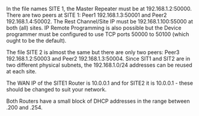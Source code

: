 In the file names SITE 1, the Master Repeater must be at 192.168.1.2:50000. There are two peers at SITE 1: Peer1 192.168.1.3:50001 and Peer2 192.168.1.4:50002.
The Rest Channel/Site IP must be 192.168.1.100:55000 at both (all) sites.
IP Remote Programming is also possible but the Device programmer must be configured to use TCP ports 50000 to 50100 (which ought to be the default).

The file SITE 2 is almost the same but there are only two peers: Peer3 192.168.1.2:50003 and Peer2 192.168.1.3:50004.
Since SIT1 and SIT2 are in two different physical subnets, the 192.168.1.0/24 addresses can be reused at each site.

The WAN IP of the SITE1 Router is 10.0.0.1 and for SITE2 it is 10.0.0.1 -  these should be changed to suit your network.

Both Routers have a small block of DHCP addresses in the range between .200 and .254.
